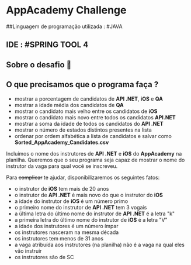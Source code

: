 # AppAcademy Challenge

##Linguagem de programação utilizada : #JAVA

## IDE : #SPRING TOOL 4


## Sobre o desafio 🎯

## O que precisamos que o programa faça ?

- mostrar a porcentagem de candidatos de **API .NET**, **iOS** e **QA**
- mostrar a idade média dos candidatos de **QA**
- mostrar o candidato mais velho entre os candidatos de **iOS**
- mostrar o candidato mais novo entre todos os candidatos **API.NET**
- mostrar a soma da idade de todos os candidatos do **API .NET**
- mostrar o número de estados distintos presentes na lista
- ordenar por ordem alfabética a lista de candidatos e salvar como **Sorted_AppAcademy_Candidates.csv**

Incluímos o nome dos instrutores de **API .NET** e **iOS** do **AppAcademy** na planilha. Queremos que o seu programa seja capaz de mostrar o nome do instrutor da vaga para qual você se inscreveu.

Para ~~complicar~~ te ajudar, disponibilizaremos os seguintes fatos:
- o instrutor de **iOS** tem mais de 20 anos
- o instrutor de **API .NET** é mais novo do que o instrutor do **iOS**
- a idade do instrutor de **iOS** é um número primo
- o primeiro nome do instrutor de **API .NET** tem 3 vogais
- a última letra do último nome do instrutor de **API .NET** é a letra "k"
- a primeira letra do último nome do instrutor de **iOS** é a letra "V"
- a idade dos instrutores é um número ímpar
- os instrutores nasceram na mesma década
- os instrutores tem menos de 31 anos
- a vaga atribuída aos instrutores (na planilha) não é a vaga na qual eles vão instruir
- os instrutores são de SC


